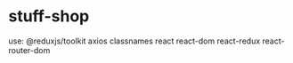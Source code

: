 # stuff-shop
use:
 @reduxjs/toolkit
 axios
 classnames
 react
 react-dom
 react-redux
 react-router-dom
   